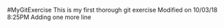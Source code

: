 #MyGitExercise
This is my first thorough git exercise
Modified on 10/03/18 8:25PM
Adding one more line
